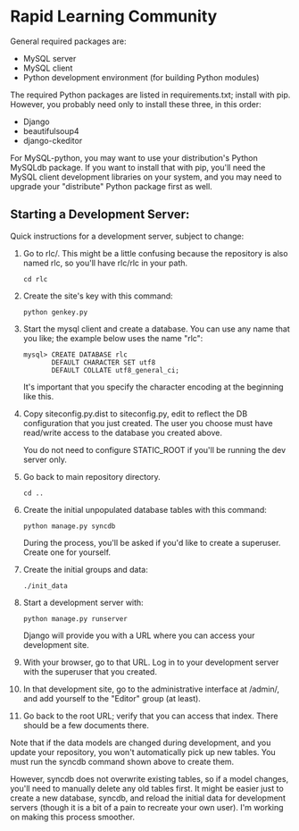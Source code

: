 Rapid Learning Community
========================

General required packages are:

* MySQL server
* MySQL client
* Python development environment (for building Python modules)

The required Python packages are listed in requirements.txt; install with pip.
However, you probably need only to install these three, in this order:

* Django
* beautifulsoup4
* django-ckeditor

For MySQL-python, you may want to use your distribution's Python MySQLdb
package. If you want to install that with pip, you'll need the MySQL
client development libraries on your system, and you may need to upgrade
your "distribute" Python package first as well.

Starting a Development Server:
------------------------------
Quick instructions for a development server, subject to change:

1.  Go to rlc/. This might be a little confusing because the repository is
    also named rlc, so you'll have rlc/rlc in your path.

        cd rlc

2.  Create the site's key with this command:

        python genkey.py

3.  Start the mysql client and create a database. You can use any name that
    you like; the example below uses the name "rlc":

        mysql> CREATE DATABASE rlc
               DEFAULT CHARACTER SET utf8
               DEFAULT COLLATE utf8_general_ci;  

    It's important that you specify the character encoding at the beginning
    like this.

4.  Copy siteconfig.py.dist to siteconfig.py, edit to reflect the DB
    configuration that you just created. The user you choose must have
    read/write access to the database you created above.

    You do not need to configure STATIC_ROOT if you'll be running the dev
    server only.

5.  Go back to main repository directory.

        cd ..

6.  Create the initial unpopulated database tables with this command:

        python manage.py syncdb  

    During the process, you'll be asked if you'd like to create a superuser.
    Create one for yourself.

7.  Create the initial groups and data:

        ./init_data

8.  Start a development server with:  

        python manage.py runserver

    Django will provide you with a URL where you can access your development
    site.

9.  With your browser, go to that URL. Log in to your development server
    with the superuser that you created.

10. In that development site, go to the administrative interface at /admin/,
    and add yourself to the "Editor" group (at least).

11. Go back to the root URL; verify that you can access that index. There
    should be a few documents there.

Note that if the data models are changed during development, and you update
your repository, you won't automatically pick up new tables. You must run
the syncdb command shown above to create them.

However, syncdb does not overwrite existing tables, so if a model changes,
you'll need to manually delete any old tables first. It might be easier just
to create a new database, syncdb, and reload the initial data for development
servers (though it is a bit of a pain to recreate your own user). I'm
working on making this process smoother.

